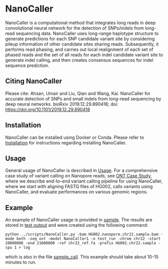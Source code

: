 # NanoCaller
NanoCaller is a computational method that integrates long reads in deep convolutional neural network for the detection of SNPs/indels from long-read sequencing data. NanoCaller uses long-range haplotype structure to generate predictions for each SNP candidate variant site by considering pileup information of other candidate sites sharing reads. Subsequently, it performs read phasing, and carries out local realignment of each set of phased reads and the set of all reads for each indel candidate variant site to generate indel calling, and then creates consensus sequences for indel sequence prediction.

## Citing NanoCaller
Please cite: Ahsan, Umair and Liu, Qian and Wang, Kai. NanoCaller for accurate detection of SNPs and small indels from long-read sequencing by deep neural networks. bioRxiv 2019.12.29.890418; doi: https://doi.org/10.1101/2019.12.29.890418

## Installation
NanoCaller can be installed using Docker or Conda. Please refer to [Installation](docs/Install.md) for instructions regarding installing NanoCaller.

## Usage
General usage of NanoCaller is described in [Usage](docs/Usage.md). For a comprehensive case study of variant calling on Nanopore reads, see [ONT Case Study](docs/ONT%20Case%20Study.md), where we describe end-to-end variant calling pipeline for using NanoCaller, where we start with aligning FASTQ files of HG002, calls variants using NanoCaller, and evaluate performances on various genomic regions.

## Example
An example of NanoCaller usage is provided in [sample](sample). The results are stored in [test output](sample/test_run) and were created using the following command:

`python ../scripts/NanoCaller.py -bam HG002.nanopore.chr22.sample.bam -mode both -seq ont -model NanoCaller1 -o test_run -chrom chr22 -start 20000000 -end 21000000 -ref chr22_ref.fa -prefix HG002.chr22.sample -cpu 1 > log`

which is also in the file [sample_call](sample/sample_call). This example should take about 10-15 minutes to run.

